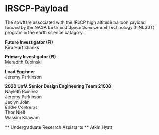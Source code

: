 # IRSCP-Payload
The sowftare associated with the IRSCP high altitude balloon payload funded by the NASA Earth and Space Science and Technology (FINESST) program in the earth science catagory. 

**Future Investigator (FI)** <br />
Kira Hart Shanks

**Primary Investigator (PI)** <br />
Meredith Kupinski

**Lead Engineer** <br />
Jeremy Parkinson

**2020 UofA Senior Design Engineering Team 21008** <br />
Nayleth Ramirez  <br />
Jeremy Parkinson  <br />
Jaclyn John  <br />
Eddie Contreras  <br />
Thor Niell  <br />
Wassim Khawam

** Undergraduate Research Assistants **
Atkin Hyatt <br />

